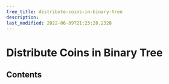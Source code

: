 ```yaml
---
tree_title: distribute-coins-in-binary-tree
description: 
last_modified: 2022-06-09T21:23:28.2328
---
```


# Distribute Coins in Binary Tree

## Contents
